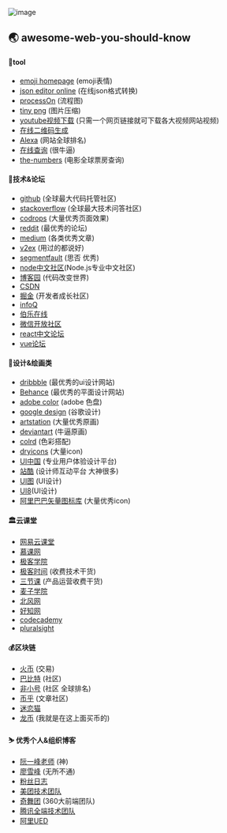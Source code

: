 
![image](https://github.com/leinov/awesome-web-you-should-know/raw/master/img/logo2.png)

## 🌏 awesome-web-you-should-know

#### 🔨tool

* [emoji homepage](http://emojihomepage.com/) (emoji表情)
* [json editor online](http://jsoneditoronline.org/) (在线json格式转换)
* [processOn](https://processon.com/;jsessionid=240B6EBC172A590374E213A3701132C2.jvm1) (流程图)
* [tiny png](https://tinypng.com/) (图片压缩)
* [youtube视频下载](https://www.onlinevideoconverter.com/youtube-converter) (只需一个网页链接就可下载各大视频网站视频)
* [在线二维码生成](http://www.liantu.com/)
* [Alexa](https://www.alexa.com/topsites) (网站全球排名)
* [在线查询](https://www.supfree.net/) (很牛逼)
* [the-numbers](https://www.the-numbers.com/) (电影全球票房查询)

#### 💬技术&论坛

* [github](https://github.com/) (全球最大代码托管社区)
* [stackoverflow](https://stackoverflow.com/) (全球最大技术问答社区)
* [codrops](https://tympanus.net/codrops/) (大量优秀页面效果)
* [reddit](https://www.reddit.com/) (最优秀的论坛)
* [medium](https://medium.com/) (各类优秀文章)
* [v2ex](https://www.v2ex.com/) (用过的都说好)
* [segmentfault](https://segmentfault.com/news) (思否 优秀)
* [node中文社区](https://cnodejs.org/)(Node.js专业中文社区)
* [博客园](https://www.cnblogs.com/leinov) (代码改变世界)
* [CSDN](https://blog.csdn.net/)
* [掘金](https://juejin.im) (开发者成长社区)
* [infoQ](http://www.infoq.com)
* [伯乐在线](http://blog.jobbole.com/)
* [微信开放社区](https://developers.weixin.qq.com/community)
* [react中文论坛](http://react-china.org/)
* [vue论坛](https://forum.vuejs.org/top/all)

#### 🎨设计&绘画类

* [dribbble](https://dribbble.com/) (最优秀的ui设计网站)
* [Behance](https://www.behance.net/) (最优秀的平面设计网站)
* [adobe color](https://kuler.adobe.com/explore/newest/) (adobe 色盘)
* [google design](http://www.google.com/design/) (谷歌设计)
* [artstation](https://www.artstation.com/) (大量优秀原画)
* [deviantart](https://www.deviantart.com/) (牛逼原画)
* [colrd](http://colrd.com/) (色彩搭配)
* [dryicons](https://dryicons.com/) (大量icon)
* [UI中国](http://www.ui.cn/) (专业用户体验设计平台)
* [站酷](http://www.zcool.com.cn/) (设计师互动平台 大神很多)
* [UI图](http://www.uiimg.com/) (UI设计)
* [UI8](https://ui8.net/)(UI设计)
* [阿里巴巴矢量图标库](http://www.iconfont.cn/) (大量优秀icon)

#### 🏛云课堂

* [网易云课堂](http://study.163.com/)
* [慕课网](http://www.imooc.com/)
* [极客学院](http://www.jikexueyuan.com/)
* [极客时间](https://time.geekbang.org/) (收费技术干货)
* [三节课](https://www.sanjieke.cn) (产品运营收费干货)
* [麦子学院](http://www.maiziedu.com/)
* [北风网](http://www.ibeifeng.com/)
* [好知网](http://www.howzhi.com/)
* [codecademy](http://www.codecademy.com/learn)
* [pluralsight](https://www.pluralsight.com/)

#### 💰区块链

* [火币](https://www.huobi.com/) (交易)
* [巴比特](http://www.8btc.com/) (社区)
* [非小号](https://www.feixiaohao.com/) (社区 全球排名)
* [币乎](https://bihu.com/) (文章社区)
* [迷恋猫](https://www.cryptokitties.co/)
* [龙币](https://dragonex.im/zh-hans/trade/index/btc_usdt) (我就是在这上面买币的)

#### ⛷ 优秀个人&组织博客

* [阮一峰老师](http://www.ruanyifeng.com/blog/) (神)
* [廖雪峰](https://www.liaoxuefeng.com/) (无所不通)
* [粉丝日志](http://blog.fens.me/series-nodejs/)
* [美团技术团队](https://tech.meituan.com/)
* [奇舞团](https://75team.com/) (360大前端团队)
* [腾讯全端技术团队](http://www.alloyteam.com/)
* [阿里UED](http://www.aliued.cn/)
